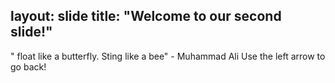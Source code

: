 layout: slide
title: "Welcome to our second slide!"
---
" float like a butterfly. Sting like a bee" - Muhammad Ali
Use the left arrow to go back!
